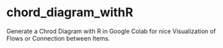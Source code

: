 # chord_diagram_withR
Generate a Chrod Diagram with R in Google Colab for nice Visualization of Flows or Connection between Items.
